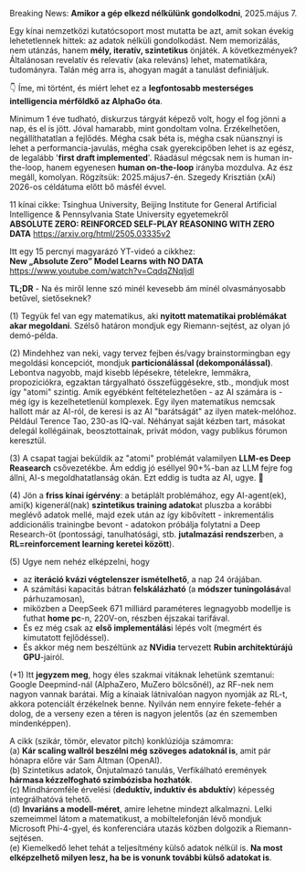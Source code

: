 Breaking News: **Amikor a gép elkezd nélkülünk gondolkodni**, 2025.május 7.
 
Egy kínai nemzetközi kutatócsoport most mutatta be azt, amit sokan évekig lehetetlennek hittek: az adatok nélküli gondolkodást. Nem memorizálás, nem utánzás, hanem **mély, iteratív, szintetikus** önjáték. A következmények? Általánosan revelatív és relevatív (aka releváns) lehet, matematikára, tudományra. Talán még arra is, ahogyan magát a tanulást definiáljuk.

👇 Íme, mi történt, és miért lehet ez a **legfontosabb mesterséges intelligencia mérföldkő az AlphaGo óta**.

Minimum 1 éve tudható, diskurzus tárgyát képező volt, hogy el fog jönni a nap, és el is jött. Jóval hamarabb, mint gondoltam volna. Érzékelhetően, negállíthatatlan a fejlődés. Mégha csak béta is, mégha csak nüansznyi is lehet a performancia-javulás, mégha csak gyerekcipőben lehet is az egész, de legalább '**first draft implemented**'. Ráadásul mégcsak nem is human in-the-loop, hanem egyenesen **human on-the-loop** irányba mozdulva. Az ész megáll, komolyan. Rögzítsük: 2025.május7-én. Szegedy Krisztián (xAi) 2026-os céldátuma előtt bő másfél évvel.

11 kínai cikke: Tsinghua University, Beijing Institute for General Artificial Intelligence & Pennsylvania State University egyetemekről  
  **ABSOLUTE ZERO: REINFORCED SELF-PLAY REASONING WITH ZERO DATA**
  https://arxiv.org/html/2505.03335v2

Itt egy 15 percnyi magyarázó YT-videó a cikkhez:  
  **New „Absolute Zero” Model Learns with NO DATA**
  https://www.youtube.com/watch?v=CqdqZNqljdI

**TL;DR** - Na és miről lenne szó minél kevesebb ám minél olvasmányosabb betűvel, sietőseknek?

(1) Tegyük fel van egy matematikus, aki **nyitott matematikai problémákat akar megoldani**. Szélső határon mondjuk egy Riemann-sejtést, az olyan jó demó-példa. 

(2) Mindehhez van neki, vagy tervez fejben és/vagy brainstormingban egy megoldási koncepciót, mondjuk **particionálással (dekomponálással)**. Lebontva nagyobb, majd kisebb lépésekre, tételekre, lemmákra, propoziciókra, egzaktan tárgyalható összefüggésekre, stb., mondjuk most így "atomi" szintig. Amik egyébként feltételezhetően - az AI számára is - még így is kezelhetetlenül komplexek. Egy ilyen matematikus nemcsak hallott már az AI-ról, de keresi is az AI "barátságát" az ilyen matek-melóhoz. Például Terence Tao, 230-as IQ-val. Néhányat saját kézben tart, másokat delegál kollégáinak, beosztottainak, privát módon, vagy publikus fórumon keresztül.

(3) A csapat tagjai beküldik az "atomi" problémát valamilyen **LLM-es Deep Reasearch** csővezetékbe. Ám eddig jó eséllyel 90+%-ban az LLM fejre fog állni, AI-s megoldhatatlanság okán. Ezt eddig is tudta az AI, ugye. 🙂

(4) Jön a **friss kínai ígérvény**: a betáplált problémához, egy AI-agent(ek), ami(k) kigenerál(nak) **szintetikus training adatok**at pluszba a korábbi meglévő adatok mellé, majd ezek után az így kibővített - inkrementális addicionális trainingbe bevont - adatokon próbálja folytatni a Deep Research-öt (pontossági, tanulhatósági, stb. **jutalmazási rendszer**ben, a **RL=reinforcement learning keretei között**).

(5) Ugye nem nehéz elképzelni, hogy   
  * az **iteráció kvázi végtelenszer ismételhető**, a nap 24 órájában.  
  * A számítási kapacitás bátran **felskálázható** (a **módszer tuningolásá**val párhuzamosan),   
  * miközben a DeepSeek 671 milliárd paraméteres legnagyobb modellje is futhat **home pc**-n, 220V-on, részben éjszakai tarifával.  
  * És ez még csak az **első implementálás**i lépés volt (megmért és kimutatott fejlődéssel).  
  * És akkor még nem beszéltünk az **NVidia** tervezett **Rubin architektúrájú GPU**-jairól.  

(+1) Itt **jegyzem meg**, hogy éles szakmai vitáknak lehetünk szemtanui: Google Deepmind-nál (AlphaZero, MuZero bölcsőnél), az RF-nek nem nagyon vannak barátai. Míg a kínaiak látnivalóan nagyon nyomják az RL-t, akkora potenciált érzékelnek benne. Nyilván nem ennyire fekete-fehér a dolog, de a verseny ezen a téren is nagyon jelentős (az én szememben mindenképpen).

A cikk (szikár, tömör, elevator pitch) konklúziója számomra:  
(a) **Kár scaling wallról beszélni még szöveges adatoknál is**, amit pár hónapra előre vár Sam Altman (OpenAI).  
(b) Szintetikus adatok, Önjutalmazó tanulás, Verfikálható eremények **hármasa kézzelfogható szimbózisba hozhatók**.  
(c) Mindháromféle érvelési  (**deduktív, induktív és abduktív**) képesség integrálhatóvá tehető.  
(d) **Invariáns a modell-méret**, amire lehetne mindezt alkalmazni. Lelki szemeimmel látom a matematikust, a mobiltelefonján lévő mondjuk Microsoft Phi-4-gyel, és konferenciára utazás közben dolgozik a Riemann-sejtésen.  
(e) Kiemelkedő lehet tehát a teljesítmény külső adatok nélkül is. **Na most elképzelhető milyen lesz, ha be is vonunk további külső adatokat is**.  

